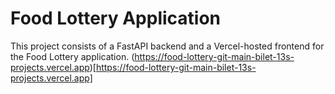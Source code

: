 # Food Lottery Application

This project consists of a FastAPI backend and a Vercel-hosted frontend for the Food Lottery application.
(https://food-lottery-git-main-bilet-13s-projects.vercel.app)[https://food-lottery-git-main-bilet-13s-projects.vercel.app]
